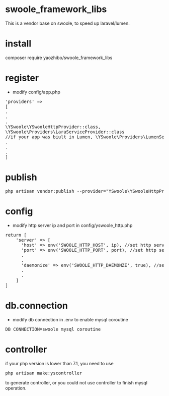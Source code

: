 # swoole_framework_libs
This is a vendor base on swoole, to speed up laravel/lumen.

# install
composer require yaozhibo/swoole_framework_libs

# register
- modify config/app.php
<pre>
'providers' =>
[
.
.
.
\YSwoole\YSwooleHttpProvider::class,
\YSwoole\Providers\LaraServiceProvider::class
//if your app was biult in Lumen, \YSwoole\Providers\LumenServiceProvider::class instead.
.
.
.
]
</pre>
# publish
<pre>
php artisan vendor:publish --provider="YSwoole\YSwooleHttpProvider"
</pre>

# config
- modify http server ip and port in config/yswoole_http.php
<pre>
return [
    'server' => [
      'host' => env('SWOOLE_HTTP_HOST', ip), //set http server ip.
      'port' => env('SWOOLE_HTTP_PORT', port), //set http server port.
      .
      .
      'daemonize' => env('SWOOLE_HTTP_DAEMONZE', true), //set http server daermonize.
      .
      .
    ]
]      
</pre>

# db.connection
- modify db connection in .env to enable mysql coroutine
<pre>
DB_CONNECTION=swoole_mysql_coroutine
</pre>

# controller
if your php version is lower than 7.1, you need to use 
<pre>php artisan make:yscontroller</pre>
to generate controller, or you could not use controller to finish mysql operation.
